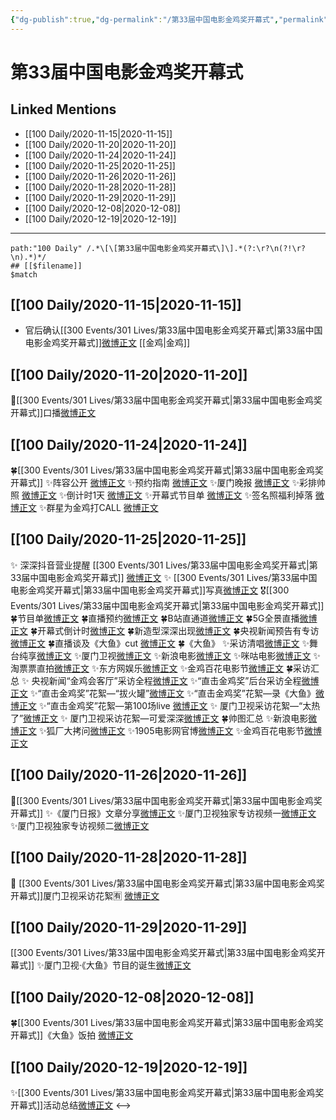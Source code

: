 ```yaml
---
{"dg-publish":true,"dg-permalink":"/第33届中国电影金鸡奖开幕式","permalink":"/第33届中国电影金鸡奖开幕式/","created":"2023-04-08T16:57:04.156+08:00","updated":"2023-04-10T16:30:05.429+08:00"}
---
```


# 第33届中国电影金鸡奖开幕式

## Linked Mentions
- [[100 Daily/2020-11-15\|2020-11-15]]
- [[100 Daily/2020-11-20\|2020-11-20]]
- [[100 Daily/2020-11-24\|2020-11-24]]
- [[100 Daily/2020-11-25\|2020-11-25]]
- [[100 Daily/2020-11-26\|2020-11-26]]
- [[100 Daily/2020-11-28\|2020-11-28]]
- [[100 Daily/2020-11-29\|2020-11-29]]
- [[100 Daily/2020-12-08\|2020-12-08]]
- [[100 Daily/2020-12-19\|2020-12-19]]


---

```expander
path:"100 Daily" /.*\[\[第33届中国电影金鸡奖开幕式\]\].*(?:\r?\n(?!\r?\n).*)*/
## [[$filename]]
$match
```
## [[100 Daily/2020-11-15\|2020-11-15]]
- 官后确认[[300 Events/301 Lives/第33届中国电影金鸡奖开幕式\|第33届中国电影金鸡奖开幕式]][微博正文](https://m.weibo.cn/6466290670/4571311051116548) [[金鸡\|金鸡]]
## [[100 Daily/2020-11-20\|2020-11-20]]
💫[[300 Events/301 Lives/第33届中国电影金鸡奖开幕式\|第33届中国电影金鸡奖开幕式]]口播[微博正文](https://m.weibo.cn/6466290670/4573406814536414)
## [[100 Daily/2020-11-24\|2020-11-24]]
🍀[[300 Events/301 Lives/第33届中国电影金鸡奖开幕式\|第33届中国电影金鸡奖开幕式]]
✨阵容公开 [微博正文](https://weibo.com/6466290670/Jvl9M7oVO)
✨预约指南 [微博正文](https://weibo.com/6466290670/JvmJo7ZaU)
✨厦门晚报 [微博正文](https://weibo.com/6466290670/JvpbdyYL8)
✨彩排帅照 [微博正文](https://m.weibo.cn/6466290670/4574922838639730)
✨倒计时1天 [微博正文](https://weibo.com/6466290670/JvmEtsIj0)
✨开幕式节目单 [微博正文](https://weibo.com/6466290670/Jvp1GC8tK)
✨签名照福利掉落 [微博正文](https://weibo.com/6466290670/JvnFdj7nq)
✨群星为金鸡打CALL [微博正文](https://weibo.com/6466290670/Jvn1v0drl)
## [[100 Daily/2020-11-25\|2020-11-25]]
✨ 深深抖音营业提醒 [[300 Events/301 Lives/第33届中国电影金鸡奖开幕式\|第33届中国电影金鸡奖开幕式]] [微博正文](https://m.weibo.cn/6466290670/4575286533819551)
✨ [[300 Events/301 Lives/第33届中国电影金鸡奖开幕式\|第33届中国电影金鸡奖开幕式]]写真[微博正文](https://m.weibo.cn/6466290670/4575301978032287)
🎖[[300 Events/301 Lives/第33届中国电影金鸡奖开幕式\|第33届中国电影金鸡奖开幕式]]
🍀节目单[微博正文](https://m.weibo.cn/6466290670/4575101293173154)
🍀直播预约[微博正文](https://m.weibo.cn/6466290670/4575133563880161)
🍀B站直通道[微博正文](https://m.weibo.cn/6466290670/4575159753376238)
🍀5G全景直播[微博正文](https://m.weibo.cn/6466290670/4575164589675058)
🍀开幕式倒计时[微博正文](https://m.weibo.cn/6466290670/4575145504543104)
🍀新造型深深出现[微博正文](https://m.weibo.cn/6466290670/4575245555475764)
🍀央视新闻预告有专访[微博正文](https://m.weibo.cn/6466290670/4575230423731629)
🍀直播谈及《大鱼》cut [微博正文](https://m.weibo.cn/6466290670/4575209984364124)
🍀《大鱼》
✨采访清唱[微博正文](https://m.weibo.cn/6466290670/4575279684791076)
✨舞台纯享[微博正文](https://m.weibo.cn/6466290670/4575257635334400)
✨厦门卫视[微博正文](https://m.weibo.cn/6466290670/4575258956279960)
✨新浪电影[微博正文](https://m.weibo.cn/6466290670/4575249276608644)
✨咪咕电影[微博正文](https://m.weibo.cn/6466290670/4575250878044546)
✨淘票票直拍[微博正文](https://m.weibo.cn/6466290670/4575249791720618)
✨东方网娱乐[微博正文](https://m.weibo.cn/6466290670/4575252959730970)
✨金鸡百花电影节[微博正文](https://m.weibo.cn/6466290670/4575259615561226)
🍀采访汇总
✨ 央视新闻“金鸡会客厅”采访全程[微博正文](https://m.weibo.cn/6466290670/4575263281383715)
✨“直击金鸡奖”后台采访全程[微博正文](https://m.weibo.cn/6466290670/4575309129323930)
✨“直击金鸡奖”花絮—“拔火罐”[微博正文](https://m.weibo.cn/6466290670/4575282784898439)
✨“直击金鸡奖”花絮—录《大鱼》[微博正文](https://m.weibo.cn/6466290670/4575290594962347)
✨“直击金鸡奖”花絮—第100场live [微博正文](https://m.weibo.cn/6466290670/4575292897103462)
✨ 厦门卫视采访花絮—“太热了”[微博正文](https://m.weibo.cn/1733592447/4575281039288726)
✨ 厦门卫视采访花絮—可爱深深[微博正文](https://m.weibo.cn/6466290670/4575262606098808)
🍀帅图汇总
✨新浪电影[微博正文](https://m.weibo.cn/6466290670/4575252313022072)
✨狐厂大拷问[微博正文](https://m.weibo.cn/6466290670/4575254267039088)
✨1905电影网官博[微博正文](https://m.weibo.cn/6466290670/4575251666834257)
✨金鸡百花电影节[微博正文](https://m.weibo.cn/6466290670/4575266175190365)
## [[100 Daily/2020-11-26\|2020-11-26]]
💫[[300 Events/301 Lives/第33届中国电影金鸡奖开幕式\|第33届中国电影金鸡奖开幕式]]
✨《厦门日报》文章分享[微博正文](https://m.weibo.cn/6466290670/4575569960770356)
✨厦门卫视独家专访视频一[微博正文](https://m.weibo.cn/6466290670/4575543758166080)
✨厦门卫视独家专访视频二[微博正文](https://m.weibo.cn/6466290670/4575544408020525)
## [[100 Daily/2020-11-28\|2020-11-28]]
🙏 [[300 Events/301 Lives/第33届中国电影金鸡奖开幕式\|第33届中国电影金鸡奖开幕式]]厦门卫视采访花絮🈶
[微博正文](https://m.weibo.cn/6466290670/4576224149508941)

## [[100 Daily/2020-11-29\|2020-11-29]]
[[300 Events/301 Lives/第33届中国电影金鸡奖开幕式\|第33届中国电影金鸡奖开幕式]]
✨厦门卫视·《大鱼》节目的诞生[微博正文](https://m.weibo.cn/6466290670/4576592079099231)
## [[100 Daily/2020-12-08\|2020-12-08]]
🍀[[300 Events/301 Lives/第33届中国电影金鸡奖开幕式\|第33届中国电影金鸡奖开幕式]]《大鱼》饭拍 [微博正文](https://weibo.com/5516625428/JxvON3gvc)
## [[100 Daily/2020-12-19\|2020-12-19]]
✨[[300 Events/301 Lives/第33届中国电影金鸡奖开幕式\|第33届中国电影金鸡奖开幕式]]活动总结[微博正文](https://m.weibo.cn/6466290670/4583966982276585)
<-->